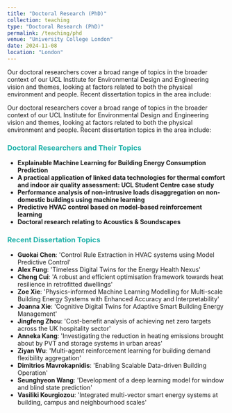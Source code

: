 ```yaml
---
title: "Doctoral Research (PhD)"
collection: teaching
type: "Doctoral Research (PhD)"
permalink: /teaching/phd
venue: "University College London"
date: 2024-11-08
location: "London"
---
```


Our doctoral researchers cover a broad range of topics in the broader context of our UCL Institute for Environmental Design and Engineering vision and themes, looking at factors related to both the physical environment and people. Recent dissertation topics in the area include:

Our doctoral researchers cover a broad range of topics in the broader context of our UCL Institute for Environmental Design and Engineering vision and themes, looking at factors related to both the physical environment and people. Recent dissertation topics in the area include:

<h3 style="color:lightseagreen;">Doctoral Researchers and Their Topics</h3>

- **Explainable Machine Learning for Building Energy Consumption Prediction**
- **A practical application of linked data technologies for thermal comfort and indoor air quality assessment: UCL Student Centre case study**
- **Performance analysis of non-intrusive loads disaggregation on non-domestic buildings using machine learning**
- **Predictive HVAC control based on model-based reinforcement learning**
- **Doctoral research relating to Acoustics & Soundscapes**

<h3 style="color:lightseagreen;">Recent Dissertation Topics</h3>

- **Guokai Chen**: 'Control Rule Extraction in HVAC systems using Model Predictive Control'
- **Alex Fung**: 'Timeless Digital Twins for the Energy Health Nexus'
- **Cheng Cui**: 'A robust and efficient optimisation framework towards heat resilience in retrofitted dwellings'
- **Zoe Xie**: 'Physics-informed Machine Learning Modelling for Multi-scale Building Energy Systems with Enhanced Accuracy and Interpretability'
- **Joanna Xie**: 'Cognitive Digital Twins for Adaptive Smart Building Energy Management'
- **Jingfeng Zhou**: 'Cost-benefit analysis of achieving net zero targets across the UK hospitality sector'
- **Anneka Kang**: 'Investigating the reduction in heating emissions brought about by PVT and storage systems in urban areas'
- **Ziyan Wu**: 'Multi-agent reinforcement learning for building demand flexibility aggregation'
- **Dimitrios Mavrokapnidis**: 'Enabling Scalable Data-driven Building Operation'
- **Seunghyeon Wang**: 'Development of a deep learning model for window and blind state prediction'
- **Vasiliki Kourgiozou**: 'Integrated multi-vector smart energy systems at building, campus and neighbourhood scales'

